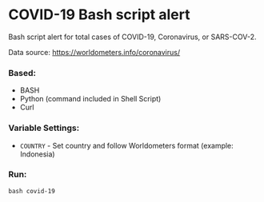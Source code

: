 # COVID-19 Bash script alert

Bash script alert for total cases of COVID-19, Coronavirus, or SARS-COV-2.

Data source: <https://worldometers.info/coronavirus/>

### Based:
- BASH
- Python (command included in Shell Script)
- Curl

### Variable Settings:
- `COUNTRY` - Set country and follow Worldometers format (example: Indonesia)

### Run:
```
bash covid-19
```
